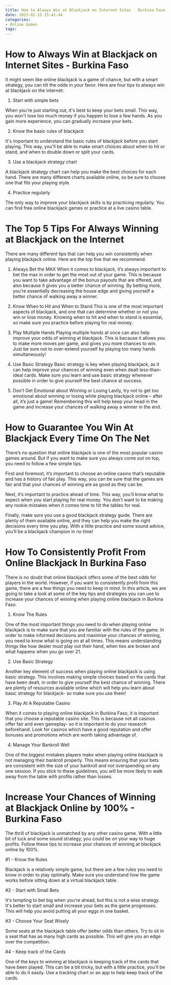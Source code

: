 ```yaml
---
title: How to Always Win at Blackjack on Internet Sites   Burkina Faso
date: 2023-02-15 15:41:44
categories:
- Online Games
tags:
---
```



#  How to Always Win at Blackjack on Internet Sites - Burkina Faso

It might seem like online blackjack is a game of chance, but with a smart strategy, you can tilt the odds in your favor. Here are four tips to always win at blackjack on the internet:

1. Start with simple bets

When you're just starting out, it's best to keep your bets small. This way, you won't lose too much money if you happen to lose a few hands. As you gain more experience, you can gradually increase your bets.

2. Know the basic rules of blackjack

It's important to understand the basic rules of blackjack before you start playing. This way, you'll be able to make smart choices about when to hit or stand, and when to double down or split your cards.

3. Use a blackjack strategy chart

A blackjack strategy chart can help you make the best choices for each hand. There are many different charts available online, so be sure to choose one that fits your playing style.

4. Practice regularly

The only way to improve your blackjack skills is by practicing regularly. You can find free online blackjack games or practice at a live casino table.

#  The Top 5 Tips For Always Winning at Blackjack on the Internet 

There are many different tips that can help you win consistently when playing blackjack online. Here are the top five that we recommend.

1. Always Bet the MAX
When it comes to blackjack, it’s always important to bet the max in order to get the most out of your game. This is because you want to take advantage of the bonus payouts that are offered, and also because it gives you a better chance of winning. By betting more, you’re essentially decreasing the house edge and giving yourself a better chance of walking away a winner.

2. Know When to Hit and When to Stand
This is one of the most important aspects of blackjack, and one that can determine whether or not you win or lose money. Knowing when to hit and when to stand is essential, so make sure you practice before playing for real money.

3. Play Multiple Hands
Playing multiple hands at once can also help improve your odds of winning at blackjack. This is because it allows you to make more moves per game, and gives you more chances to win. Just be sure not to over-extend yourself by playing too many hands simultaneously!

4. Use Basic Strategy 
Basic strategy is key when playing blackjack, as it can help improve your chances of winning even when dealt less-than-ideal cards. Make sure you learn and use basic strategy whenever possible in order to give yourself the best chance at success.

5. Don’t Get Emotional about Winning or Losing 
Lastly, try not to get too emotional about winning or losing while playing blackjack online – after all, it’s just a game! Remembering this will help keep your head in the game and increase your chances of walking away a winner in the end.

#  How to Guarantee You Win At Blackjack Every Time On The Net 

There’s no question that online blackjack is one of the most popular casino games around. But if you want to make sure you always come out on top, you need to follow a few simple tips. 

First and foremost, it’s important to choose an online casino that’s reputable and has a history of fair play. This way, you can be sure that the games are fair and that your chances of winning are as good as they can be. 

Next, it’s important to practice ahead of time. This way, you’ll know what to expect when you start playing for real money. You don’t want to be making any rookie mistakes when it comes time to hit the tables for real. 

Finally, make sure you use a good blackjack strategy guide. There are plenty of them available online, and they can help you make the right decisions every time you play. With a little practice and some sound advice, you’ll be a blackjack champion in no time!

#  How To Consistently Profit From Online Blackjack In Burkina Faso 

There is no doubt that online blackjack offers some of the best odds for players in the world. However, if you want to consistently profit from this game, there are a few things you need to keep in mind. In this article, we are going to take a look at some of the key tips and strategies you can use to increase your chances of winning when playing online blackjack in Burkina Faso.

1. Know The Rules

One of the most important things you need to do when playing online blackjack is to make sure that you are familiar with the rules of the game. In order to make informed decisions and maximise your chances of winning, you need to know what is going on at all times. This means understanding things like how dealer must play out their hand, when ties are broken and what happens when you go over 21.

2. Use Basic Strategy

Another key element of success when playing online blackjack is using basic strategy. This involves making simple choices based on the cards that have been dealt, in order to give yourself the best chance of winning. There are plenty of resources available online which will help you learn about basic strategy for blackjack- so make sure you use them!

3. Play At A Reputable Casino

When it comes to playing online blackjack in Burkina Faso, it is important that you choose a reputable casino site. This is because not all casinos offer fair and even gameplay- so it is important to do your research beforehand. Look for casinos which have a good reputation and offer bonuses and promotions which are worth taking advantage of.

4. Manage Your Bankroll Well

One of the biggest mistakes players make when playing online blackjack is not managing their bankroll properly. This means ensuring that your bets are consistent with the size of your bankroll and not overspending on any one session. If you stick to these guidelines, you will be more likely to walk away from the table with profits rather than losses.

#  Increase Your Chances of Winning at Blackjack Online by 100% - Burkina Faso

The thrill of blackjack is unmatched by any other casino game. With a little bit of luck and some sound strategy, you could be on your way to huge profits. Follow these tips to increase your chances of winning at blackjack online by 100%.

#1 - Know the Rules

Blackjack is a relatively simple game, but there are a few rules you need to know in order to play optimally. Make sure you understand how the game works before sitting down at a virtual blackjack table.

#2 - Start with Small Bets

It's tempting to bet big when you're ahead, but this is not a wise strategy. It's better to start small and increase your bets as the game progresses. This will help you avoid putting all your eggs in one basket.

#3 - Choose Your Seat Wisely

Some seats at the blackjack table offer better odds than others. Try to sit in a seat that has as many high cards as possible. This will give you an edge over the competition.

#4 - Keep track of the Cards

One of the keys to winning at blackjack is keeping track of the cards that have been played. This can be a bit tricky, but with a little practice, you'll be able to do it easily. Use a tracking chart or an app to help keep track of the cards.